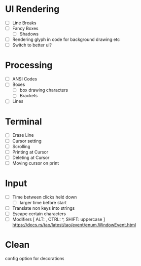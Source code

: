 # UI Rendering
- [ ] Line Breaks
- [ ] Fancy Boxes
    - [ ] Shadows
- [ ] Rendering glyph in code for background drawing etc
- [ ] Switch to better ui?

# Processing
- [ ] ANSI Codes
- [ ] Boxes
    - [ ] box drawing characters
    - [ ] Brackets
- [ ] Lines

# Terminal
- [ ] Erase Line
- [ ] Cursor setting
- [ ] Scrolling
- [ ] Printing at Cursor
- [ ] Deleting at Cursor
- [ ] Moving cursor on print 

# Input
- [ ] Time between clicks held down
    - [ ] larger time before start
- [ ] Translate non keys into strings
- [ ] Escape certain characters
- [ ] Modifiers [ ALT: , CTRL: ^, SHIFT: uppercase ]
https://docs.rs/tao/latest/tao/event/enum.WindowEvent.html

# Clean
config option for decorations
